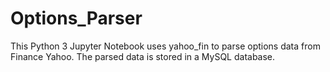 # Options_Parser
This Python 3 Jupyter Notebook uses yahoo_fin to parse options data from Finance Yahoo.
The parsed data is stored in a MySQL database.
